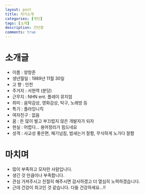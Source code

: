 ```yaml
---
layout: post
title: 자기소개
categories: [개인]
tags: [소개]
description: 간단함
comments: true
---
```


# 소개글

- 이름 : 양창준
- 생년월일 : 1989년 11월 30일
- 고 향 : 인천
- 주거지 : 서현역 (분당)
- 근무지 : NHN ent. 플레이 뮤지엄
- 취미 : 음악감상, 영화감상, 탁구, 노래방 등
- 특기 : 플라잉니킥
- 여자친구 : 없음
- 꿈 : 돈 많이 벌고 부끄럽지 않은 개발자가 되자
- 현실 : 어렵다... 용어정리가 힘드네요
- 성격 : 사교성 좋은편, 패기넘침, 밤새는거 잘함, 무식하게 노가다 잘함

# 마치며
- 많이 부족하고 모자란 사람입니다.
- 생긴 것 만큼이나 부족합니다.
- 관심 가져주시고 친절히 해주시면 감사하겠고 더 열심히 노력하겠습니다.
- 근데 건강이 최고인 것 같습니다. 다들 건강하세요...!!
